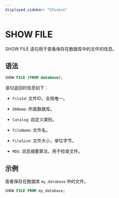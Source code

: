 ```yaml
---
displayed_sidebar: "Chinese"
---
```


# SHOW FILE

SHOW FILE 语句用于查看保存在数据库中的文件的信息。

## 语法

```SQL
SHOW FILE [FROM database];
```

语句返回的信息如下：

- `FileId`: 文件ID，全局唯一。

- `DbName`: 所属数据库。

- `Catalog`: 自定义类别。

- `FileName`: 文件名。

- `FileSize`: 文件大小，单位字节。

- `MD5`: 消息摘要算法，用于检查文件。

## 示例

查看保存在数据库 `my_database` 中的文件。

```SQL
SHOW FILE FROM my_database;
```
